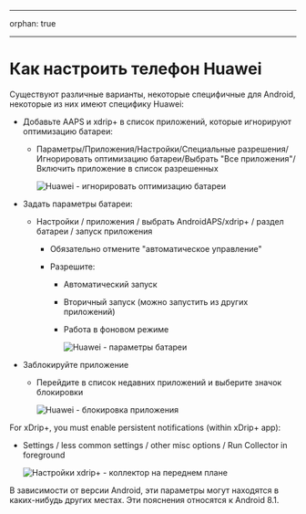 * * *

orphan: true

* * *

# Как настроить телефон Huawei

Существуют различные варианты, некоторые специфичные для Android, некоторые из них имеют специфику Huawei:

* Добавьте AAPS и xdrip+ в список приложений, которые игнорируют оптимизацию батареи:
  
  * Параметры/Приложения/Настройки/Специальные разрешения/Игнорировать оптимизацию батареи/Выбрать "Все приложения"/Включить приложение в список разрешенных
    
    ![Huawei - игнорировать оптимизацию батареи](../images/Huawei_BatteryOptimization.png)

* Задать параметры батареи:
  
  * Настройки / приложения / выбрать AndroidAPS/xdrip+ / раздел батареи / запуск приложения
    
    * Обязательно отмените "автоматическое управление"
    * Разрешите:
      
      * Автоматический запуск
      * Вторичный запуск (можно запустить из других приложений)
      * Работа в фоновом режиме
        
        ![Huawei - параметры батареи](../images/Huawei_BatteryOptions.png)

* Заблокируйте приложение
  
  * Перейдите в список недавних приложений и выберите значок блокировки
    
    ![Huawei - блокировка приложения](../images/Huawei_LockApp.png)

For xDrip+, you must enable persistent notifications (within xDrip+ app):

* Settings / less common settings / other misc options / Run Collector in foreground
  
  ![Настройки xdrip+ - коллектор на переднем плане](../images/xdrip_collector_foreground.png)

В зависимости от версии Android, эти параметры могут находятся в каких-нибудь других местах. Эти пояснения относятся к Android 8.1.
